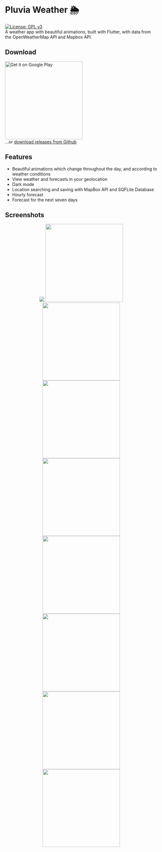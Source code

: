 # Pluvia Weather 🌦️
[![License: GPL v3](https://img.shields.io/badge/License-GPLv3-blue.svg)](https://www.gnu.org/licenses/gpl-3.0)
\
A weather app with beautiful animations, built with Flutter, with data from the OpenWeatherMap API and Mapbox API.

## Download
<a href='https://play.google.com/store/apps/details?id=com.spicychair.weather&hl=en&pcampaignid=pcampaignidMKT-Other-global-all-co-prtnr-py-PartBadge-Mar2515-1'><img alt='Get it on Google Play' src='https://play.google.com/intl/en_gb/badges/static/images/badges/en_badge_web_generic.png' width="256"/></a>\
...or [download releases from Github](https://github.com/SpicyChair/pluvia_weather_flutter/releases)

## Features
* Beautiful animations which change throughout the day, and according to weather conditions
* View weather and forecasts in your geolocation
* Dark mode
* Location searching and saving with MapBox API and SQFLite Database
* Hourly forecast
* Forecast for the next seven days

## Screenshots
<p align="center">
  <img src="https://github.com/SpicyChair/pluvia_weather_flutter/blob/master/screenshots/b.png">
  <img src="https://github.com/SpicyChair/pluvia_weather_flutter/blob/master/screenshots/Picture1.jpg" width="256">
  <img src="https://github.com/SpicyChair/pluvia_weather_flutter/blob/master/screenshots/Picture2.jpg" width="256">
  <img src="https://github.com/SpicyChair/pluvia_weather_flutter/blob/master/screenshots/Picture3.jpg" width="256">
  <img src="https://github.com/SpicyChair/pluvia_weather_flutter/blob/master/screenshots/Picture4.jpg" width="256">
  <img src="https://github.com/SpicyChair/pluvia_weather_flutter/blob/master/screenshots/Picture5.jpg" width="256">
  <img src="https://github.com/SpicyChair/pluvia_weather_flutter/blob/master/screenshots/Picture6.jpg" width="256">
  <img src="https://github.com/SpicyChair/pluvia_weather_flutter/blob/master/screenshots/Picture7.jpg" width="256">
  <img src="https://github.com/SpicyChair/pluvia_weather_flutter/blob/master/screenshots/Picture8.jpg" width="256">
</p>

